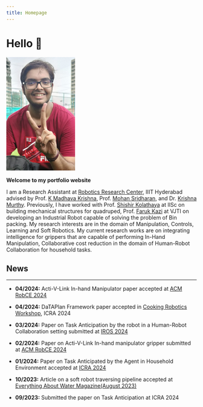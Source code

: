 ```yaml
---
title: Homepage
---
```


# Hello 👋

<img src="/images/profile_pic.png" height="300px">
<!-- [Example_image](/static/profile_pic.png) -->

**Welcome to my portfolio website**

I am a Research Assistant at [Robotics Research Center](https://robotics.iiit.ac.in/), IIIT Hyderabad advised by Prof. [K Madhava Krishna](https://faculty.iiit.ac.in/~mkrishna/), Prof. [Mohan Sridharan](https://homepages.inf.ed.ac.uk/msridhar/), and Dr. [Krishna Murthy](https://krrish94.github.io/). Previously, I have worked with Prof. [Shishir Kolathaya](https://www.shishirny.com/) at IISc on building mechanical structures for quadruped, Prof. [Faruk Kazi](https://in.linkedin.com/in/dr-faruk-kazi-vjti) at VJTI on developing an Industrial Robot capable of solving the problem of Bin packing. My research interests are in the domain of Manipulation, Controls, Learning and Soft Robotics. My current research works are on integrating intelligence for grippers that are capable of performing In-Hand Manipulation, Collaborative cost reduction in the domain of Human-Robot Collaboration for household tasks. 

## News
<hr>

* <b>04/2024:</b> Acti-V-Link In-hand Manipulator paper accepted at [ACM RobCE 2024](https://www.robce.org/)

* <b>04/2024:</b> DaTAPlan Framework paper accepted in [Cooking Robotics Workshop](https://sites.google.com/view/icra2024cookingrobotics/accepted-works?authuser=0), ICRA 2024

* <b>03/2024:</b> Paper on Task Anticipation by the robot in a Human-Robot Collaboration setting submitted at [IROS 2024](https://iros2024-abudhabi.org/)

* <b>02/2024:</b> Paper on Acti-V-Link In-hand manipulator gripper submitted at [ACM RobCE 2024](https://www.robce.org/)

* <b>01/2024:</b> Paper on Task Anticipated by the Agent in Household Environment accepted at [ICRA 2024](https://2024.ieee-icra.org/)

* <b>10/2023:</b> Article on a soft robot traversing pipeline accepted at [Everything About Water Magazine(August 2023)](https://www.eawater.com/emagazine/)

* <b>09/2023:</b> Submitted the paper on Task Anticipation at ICRA 2024
